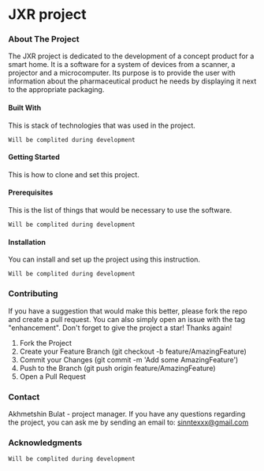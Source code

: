 # JXR project

### About The Project

The JXR project is dedicated to the development of a concept product for a smart home. It is a software for a system of devices from a scanner, a projector and a microcomputer. Its purpose is to provide the user with information about the pharmaceutical product he needs by displaying it next to the appropriate packaging.

#### Built With

This is stack of technologies that was used in the project.

`Will be complited during development`

#### Getting Started

This is how to clone and set this project.

#### Prerequisites

This is the list of things that would be necessary to use the software.

`Will be complited during development`

#### Installation

You can install and set up the project using this instruction.

`Will be complited during development`

### Contributing

If you have a suggestion that would make this better, please fork the repo and create a pull request. You can also simply open an issue with the tag "enhancement". Don't forget to give the project a star! Thanks again!


1. Fork the Project
2. Create your Feature Branch (git checkout -b feature/AmazingFeature)
3. Commit your Changes (git commit -m 'Add some AmazingFeature')
4. Push to the Branch (git push origin feature/AmazingFeature)
5. Open a Pull Request

### Contact

Akhmetshin Bulat - project manager. If you have any questions regarding the project, you can ask me by sending an email to: sinntexxx@gmail.com

### Acknowledgments

`Will be complited during development`
